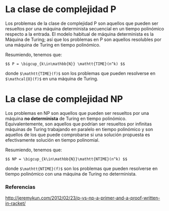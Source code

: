 # La clase de complejidad P

Los problemas de la clase de complejidad P son aquellos que pueden ser resueltos por una máquina determinista secuencial en un tiempo polinómico respecto a la entrada. El modelo habitual de máquina determinista es la Máquina de Turing; así que los problemas en P son aquellos resolubles por una máquina de Turing en tiempo polinómico.

Resumiendo, tenemos que:

`$$ P = \bigcup_{k\in\mathbb{N}} \mathtt{TIME}(n^k) $$`

donde `$\mathtt{TIME}(f)$` son los problemas que pueden resolverse en `$\mathcal{O}(f)$` en una máquina de Turing. 


# La clase de complejidad NP 

Los problemas en NP son aquellos que pueden ser resueltos por una máquina **no determinista** de Turing en tiempo polinómico. Equivalentemente, son aquellos que podrían ser resueltos por infinitas máquinas de Turing trabajando en paralelo en tiempo polinómico y son aquellos de los que puede comprobarse si una solución propuesta es efectivamente solución en tiempo polinomial.

Resumiendo, tenemos que:

`$$ NP = \bigcup_{k\in\mathbb{N}}\mathtt{NTIME}(n^k) $$`

donde `$\mathtt{NTIME}(f)$` son los problemas que pueden resolverse en tiempo polinómico con una máquina de Turing no determinista.

### Referencias
http://jeremykun.com/2012/02/23/p-vs-np-a-primer-and-a-proof-written-in-racket/